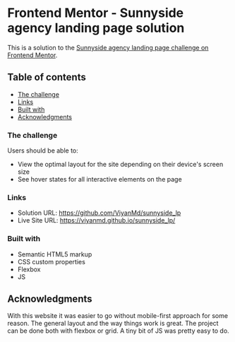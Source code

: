 # Frontend Mentor - Sunnyside agency landing page solution

This is a solution to the [Sunnyside agency landing page challenge on Frontend Mentor](https://www.frontendmentor.io/challenges/sunnyside-agency-landing-page-7yVs3B6ef).

## Table of contents

- [The challenge](#the-challenge)
- [Links](#links)
- [Built with](#built-with)
- [Acknowledgments](#acknowledgments)

### The challenge

Users should be able to:

- View the optimal layout for the site depending on their device's screen size
- See hover states for all interactive elements on the page

### Links

- Solution URL: https://github.com/ViyanMd/sunnyside_lp
- Live Site URL: https://viyanmd.github.io/sunnyside_lp/

### Built with

- Semantic HTML5 markup
- CSS custom properties
- Flexbox
- JS

## Acknowledgments

With this website it was easier to go without mobile-first approach for some reason. The general layout and the way things work is great. The project can be done both with flexbox or grid. A tiny bit of JS was pretty easy to do. 
